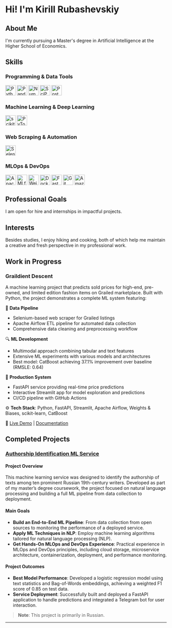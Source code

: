 # Hi! I'm Kirill Rubashevskiy

## About Me

I'm currently pursuing a Master's degree in Artificial Intelligence at the Higher School of Economics.

## Skills
### Programming & Data Tools
<div>
  <img height="32" width="32" src="https://cdn.simpleicons.org/python" alt="Python" />
  <img height="32" width="32" src="https://cdn.simpleicons.org/pandas" alt="Pandas" />
  <img height="32" width="32" src="https://cdn.simpleicons.org/numpy" alt="NumPy" />
  <img height="32" width="32" src="https://cdn.simpleicons.org/scipy" alt="SciPy" />
  <img height="32" width="32" src="https://cdn.simpleicons.org/postgresql" alt="PostgreSQL" />
</div>

### Machine Learning & Deep Learning
<div>
  <img height="32" width="32" src="https://cdn.simpleicons.org/scikitlearn" alt="scikit-learn" />
  <img height="32" width="32" src="https://cdn.simpleicons.org/pytorch" alt="PyTorch" />
</div>

### Web Scraping & Automation
<div>
  <img height="32" width="32" src="https://cdn.simpleicons.org/selenium" alt="Selenium" />
</div>

### MLOps & DevOps
<div>
  <img height="32" width="32" src="https://cdn.simpleicons.org/apacheairflow" alt="Apache Airflow" />
  <img height="32" width="32" src="https://cdn.simpleicons.org/mlflow" alt="MLflow" />
  <img height="32" width="32" src="https://cdn.simpleicons.org/weightsandbiases" alt="Weights & Biases" />
  <img height="32" width="32" src="https://cdn.simpleicons.org/docker" alt="Docker" />
  <img height="32" width="32" src="https://cdn.simpleicons.org/fastapi" alt="FastAPI" />
  <img height="32" width="32" src="https://cdn.simpleicons.org/git" alt="Git" />
  <img height="32" width="32" src="https://cdn.simpleicons.org/amazons3" alt="Amazon S3" />
</div>

## Professional Goals

I am open for hire and internships in impactful projects.

## Interests

Besides studies, I enjoy hiking and cooking, both of which help me maintain a creative 
and fresh perspective in my professional work.

## Work in Progress

### Graildient Descent

A machine learning project that predicts sold prices for high-end, pre-owned, and 
limited edition fashion items on Grailed marketplace. Built with Python, the project 
demonstrates a complete ML system featuring:

🔄 **Data Pipeline**
- Selenium-based web scraper for Grailed listings
- Apache Airflow ETL pipeline for automated data collection 
- Comprehensive data cleaning and preprocessing workflow

🔍 **ML Development**
- Multimodal approach combining tabular and text features
- Extensive ML experiments with various models and architectures
- Best model: CatBoost achieving 37.1% improvement over baseline (RMSLE: 0.64)

🚀 **Production System**
- FastAPI service providing real-time price predictions
- Interactive Streamlit app for model exploration and predictions
- CI/CD pipeline with GitHub Actions

⚙️ **Tech Stack**: Python, FastAPI, Streamlit, Apache Airflow, Weights & Biases, scikit-learn, CatBoost

🔗 [Live Demo](https://graildient-descent.streamlit.app) | [Documentation](https://github.com/kirill-rubashevskiy/graildient-descent#readme)

## Completed Projects

### [Authorship Identification ML Service](https://github.com/kirill-rubashevskiy/mlds23-authorship-identification)

#### Project Overview

This machine learning service was designed to identify the authorship of texts among ten 
prominent Russian 19th-century writers. Developed as part of my master’s degree 
coursework, the project focused on natural language processing and building a full ML 
pipeline from data collection to deployment.

#### Main Goals

- **Build an End-to-End ML Pipeline**: From data collection from open sources to 
monitoring the performance of a deployed service.
- **Apply ML Techniques in NLP**: Employ machine learning algorithms tailored for 
natural language processing (NLP).
- **Get Hands-On MLOps and DevOps Experience**: Practical experience in MLOps and DevOps 
principles, including cloud storage, microservice architecture, containerization, 
deployment, and performance monitoring.

#### Project Outcomes

- **Best Model Performance**: Developed a logistic regression model using text 
statistics and Bag-of-Words embeddings, achieving a weighted F1 score of 0.85 on test 
data.
- **Service Deployment**: Successfully built and deployed a FastAPI application to 
handle predictions and integrated a Telegram bot for user interaction.

> **Note**: This project is primarily in Russian.

---